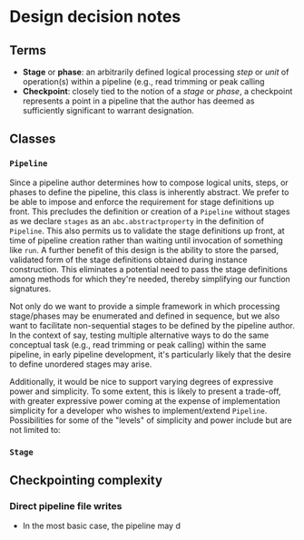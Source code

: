# Design decision notes

## Terms
- **Stage** or **phase**: an arbitrarily defined logical processing *step* or 
*unit* of operation(s) within a pipeline (e.g., read trimming or peak calling
- **Checkpoint**: closely tied to the notion of a *stage* or *phase*, a 
checkpoint represents a point in a pipeline that the author has deemed 
as sufficiently significant to warrant designation.


## Classes

### `Pipeline`

Since a pipeline author determines how to compose logical units, steps, or
phases to define the pipeline, this class is inherently abstract. We
prefer to be able to impose and enforce the requirement for stage definitions up
front. This precludes the definition or creation of a `Pipeline` without stages
as we declare `stages` as an `abc.abstractproperty` in the definition of
`Pipeline`. This also permits us to validate the stage definitions up front, at
time of pipeline creation rather than waiting until invocation of something like
`run`. A further benefit of this design is the ability to store the parsed,
validated form of the stage definitions obtained during instance construction.
This eliminates a potential need to pass the stage definitions among methods for
which they're needed, thereby simplifying our function signatures.

Not only do we want to provide a simple framework in which processing
stage/phases may be enumerated and defined in sequence, but we also want to
facilitate non-sequential stages to be defined by the pipeline author. In the
context of say, testing multiple alternative ways to do the same conceptual task
(e.g., read trimming or peak calling) within the same pipeline, in early
pipeline development, it's particularly likely that the desire to define
unordered stages may arise.

Additionally, it would be nice to support varying degrees of expressive power 
and simplicity. To some extent, this is likely to present a trade-off, with 
greater expressive power coming at the expense of implementation simplicity 
for a developer who wishes to implement/extend `Pipeline`. Possibilities 
for some of the "levels" of simplicity and power include but are not limited to:

### `Stage`


## Checkpointing complexity

### Direct pipeline file writes
- In the most basic case, the pipeline may d
